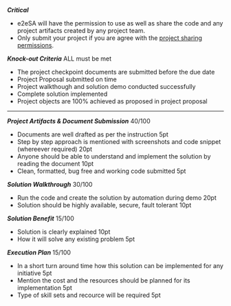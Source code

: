 
***Critical***
- e2eSA will have the permission to use as well as share the code and any project artifacts created by any project team. 
- Only submit your project if you are agree with the [project sharing permissions]().  


***Knock-out Criteria*** ALL must be met

- The project checkpoint documents are submitted before the due date
- Project Proposal submitted on time
- Project walkthough and solution demo conducted successfully 
- Complete solution implemented
- Project objects are 100% achieved as proposed in project proposal 

----------------------------------------------------------------------------

***Project Artifacts & Document Submission*** 40/100

- Documents are well drafted as per the instruction 5pt
- Step by step approach is mentioned with screenshots and code snippet (whereever required) 20pt
- Anyone should be able to understand and implement the solution by reading the document 10pt
- Clean, formatted, bug free and working code submitted 5pt

***Solution Walkthrough*** 30/100

- Run the code and create the solution by automation during demo 20pt
- Solution should be highly available, secure, fault tolerant 10pt

***Solution Benefit*** 15/100

- Solution is clearly explained 10pt
- How it will solve any existing problem 5pt 

***Execution Plan*** 15/100

- In a short turn around time how this solution can be implemented for any initiative 5pt
- Mention the cost and the resources should be planned for its implementation 5pt
- Type of skill sets and recource will be required 5pt
